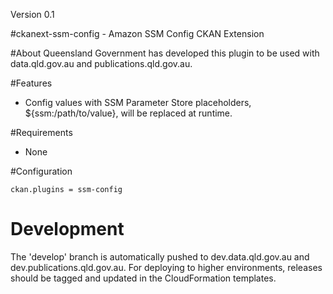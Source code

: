 Version 0.1

#ckanext-ssm-config - Amazon SSM Config CKAN Extension

#About
Queensland Government has developed this plugin to be used with data.qld.gov.au and publications.qld.gov.au.

#Features
* Config values with SSM Parameter Store placeholders, ${ssm:/path/to/value}, will be replaced at runtime.

#Requirements
* None

#Configuration
```
ckan.plugins = ssm-config
```

# Development

The 'develop' branch is automatically pushed to dev.data.qld.gov.au and dev.publications.qld.gov.au.
For deploying to higher environments, releases should be tagged and updated in the CloudFormation templates.
